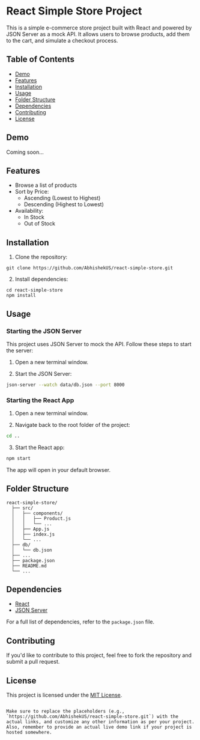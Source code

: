 # React Simple Store Project

This is a simple e-commerce store project built with React and powered by JSON Server as a mock API. It allows users to browse products, add them to the cart, and simulate a checkout process.

## Table of Contents

- [Demo](#demo)
- [Features](#features)
- [Installation](#installation)
- [Usage](#usage)
- [Folder Structure](#folder-structure)
- [Dependencies](#dependencies)
- [Contributing](#contributing)
- [License](#license)

## Demo

Coming soon...

## Features

- Browse a list of products
- Sort by Price:
  * Ascending (Lowest to Highest)
  * Descending (Highest to Lowest)
- Availability:
  * In Stock
  * Out of Stock


## Installation

1. Clone the repository:

```
git clone https://github.com/AbhishekUS/react-simple-store.git
```

2. Install dependencies:

```
cd react-simple-store
npm install
```

## Usage

### Starting the JSON Server

This project uses JSON Server to mock the API. Follow these steps to start the server:

1. Open a new terminal window.

2. Start the JSON Server:

```bash
json-server --watch data/db.json --port 8000
```

### Starting the React App

1. Open a new terminal window.

2. Navigate back to the root folder of the project:

```bash
cd ..
```

3. Start the React app:

```bash
npm start
```

The app will open in your default browser.

## Folder Structure

```
react-simple-store/
  ├── src/
  │   ├── components/
  │   │   ├── Product.js
  │   │   └── ...
  │   ├── App.js
  │   ├── index.js
  │   └── ...
  ├── db/
  │   └── db.json
  ├── ...
  ├── package.json
  ├── README.md
  └── ...
```

## Dependencies

- [React](https://reactjs.org/)
- [JSON Server](https://github.com/typicode/json-server)

For a full list of dependencies, refer to the `package.json` file.

## Contributing

If you'd like to contribute to this project, feel free to fork the repository and submit a pull request.

## License

This project is licensed under the [MIT License](LICENSE).
```

Make sure to replace the placeholders (e.g., `https://github.com/AbhishekUS/react-simple-store.git`) with the actual links, and customize any other information as per your project. Also, remember to provide an actual live demo link if your project is hosted somewhere.
